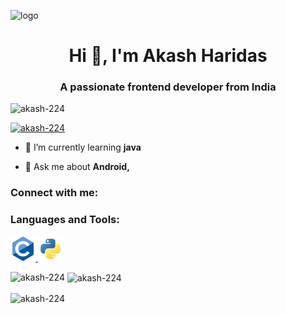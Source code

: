 ![logo](https://![image](https://user-images.githubusercontent.com/81566150/197325951-6411e71a-a62b-4c25-8153-f084cc05fa87.png))
<h1 align="center">Hi 👋, I'm Akash Haridas</h1>
<h3 align="center">A passionate frontend developer from India</h3>

<p align="left"> <img src="https://komarev.com/ghpvc/?username=akash-224&label=Profile%20views&color=0e75b6&style=flat" alt="akash-224" /> </p>

<p align="left"> <a href="https://github.com/ryo-ma/github-profile-trophy"><img src="https://github-profile-trophy.vercel.app/?username=akash-224" alt="akash-224" /></a> </p>

- 🌱 I’m currently learning **java**

- 💬 Ask me about **Android,**

<h3 align="left">Connect with me:</h3>
<p align="left">
</p>

<h3 align="left">Languages and Tools:</h3>
<p align="left"> <a href="https://www.cprogramming.com/" target="_blank" rel="noreferrer"> <img src="https://raw.githubusercontent.com/devicons/devicon/master/icons/c/c-original.svg" alt="c" width="40" height="40"/> </a> <a href="https://www.python.org" target="_blank" rel="noreferrer"> <img src="https://raw.githubusercontent.com/devicons/devicon/master/icons/python/python-original.svg" alt="python" width="40" height="40"/> </a> </p>

<p><img align="left" src="https://github-readme-stats.vercel.app/api/top-langs?username=akash-224&show_icons=true&locale=en&layout=compact" alt="akash-224" /></p>

<p>&nbsp;<img align="center" src="https://github-readme-stats.vercel.app/api?username=akash-224&show_icons=true&locale=en" alt="akash-224" /></p>

<p><img align="center" src="https://github-readme-streak-stats.herokuapp.com/?user=akash-224&" alt="akash-224" /></p>
